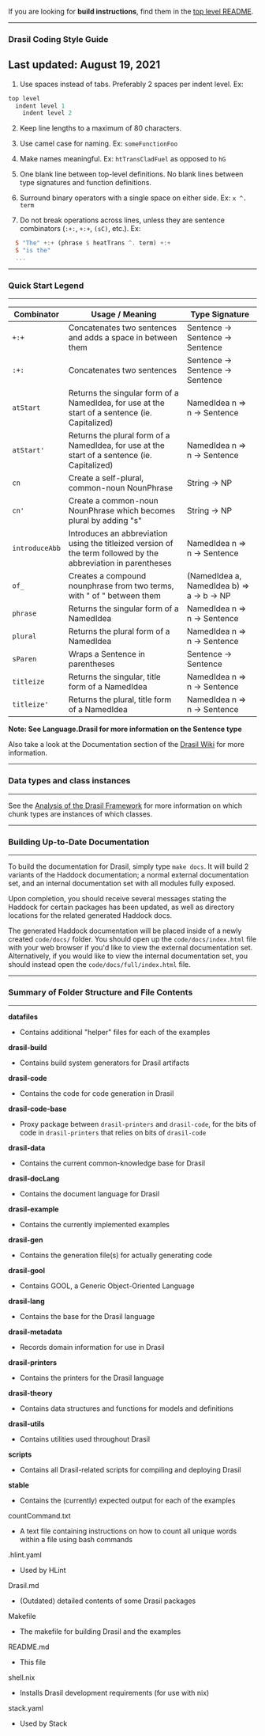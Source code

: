 If you are looking for **build instructions**, find them in the [top level README](https://github.com/JacquesCarette/Drasil).

--------------------------------------------------
### Drasil Coding Style Guide
Last updated: August 19, 2021
--------------------------------------------------

1. Use spaces instead of tabs. Preferably 2 spaces per indent level. Ex:

```Haskell
top level
  indent level 1
    indent level 2
```
2. Keep line lengths to a maximum of 80 characters.

3. Use camel case for naming. Ex: `someFunctionFoo`

4. Make names meaningful. Ex: `htTransCladFuel` as opposed to `hG`

5. One blank line between top-level definitions. No blank lines between type signatures and function definitions.

6. Surround binary operators with a single space on either side. Ex: `x ^. term`

7. Do not break operations across lines, unless they are sentence combinators (`:+:`, `+:+`, `(sC)`, etc.). Ex: 

```Haskell
  S "The" +:+ (phrase $ heatTrans ^. term) +:+ 
  S "is the"
  ...
```

-------------------------------------------------
### Quick Start Legend
-------------------------------------------------

| Combinator | Usage / Meaning | Type Signature |
|------------|-----------------|----------------|
| `+:+` | Concatenates two sentences and adds a space in between them | Sentence -> Sentence -> Sentence |
| `:+:` | Concatenates two sentences | Sentence -> Sentence -> Sentence |
| `atStart` | Returns the singular form of a NamedIdea, for use at the start of a sentence (ie. Capitalized) | NamedIdea n => n -> Sentence |
| `atStart'` | Returns the plural form of a NamedIdea, for use at the start of a sentence (ie. Capitalized) | NamedIdea n => n -> Sentence |
| `cn` | Create a self-plural, common-noun NounPhrase | String -> NP |
| `cn'` | Create a common-noun NounPhrase which becomes plural by adding "s" | String -> NP |
| `introduceAbb` | Introduces an abbreviation using the titleized version of the term followed by the abbreviation in parentheses | NamedIdea n => n -> Sentence |
| `of_` | Creates a compound nounphrase from two terms, with " of " between them | (NamedIdea a, NamedIdea b) => a -> b -> NP |
| `phrase` | Returns the singular form of a NamedIdea | NamedIdea n => n -> Sentence |
| `plural` | Returns the plural form of a NamedIdea | NamedIdea n => n -> Sentence |
| `sParen` | Wraps a Sentence in parentheses | Sentence -> Sentence |
| `titleize` | Returns the singular, title form of a NamedIdea | NamedIdea n => n -> Sentence |
| `titleize'` | Returns the plural, title form of a NamedIdea | NamedIdea n => n -> Sentence |

**Note: See Language.Drasil for more information on the Sentence type**

Also take a look at the Documentation section of the [Drasil Wiki](https://github.com/JacquesCarette/Drasil/wiki) for more information.

-------------------------------------------------
### Data types and class instances
-------------------------------------------------

See the 
[Analysis of the Drasil Framework](https://jacquescarette.github.io/Drasil/#Sec:Analysis) for more information on which chunk types are instances of which classes.

-------------------------------------------------
### Building Up-to-Date Documentation
-------------------------------------------------

To build the documentation for Drasil, simply type `make docs`.
It will build 2 variants of the Haddock documentation; a normal external 
documentation set, and an internal documentation set with all modules fully exposed.

Upon completion, you should receive several messages stating the Haddock for certain
packages has been updated, as well as directory locations for the related generated Haddock docs.

The generated Haddock documentation will be placed inside of a newly created `code/docs/` folder.
You should open up the `code/docs/index.html` file with your web browser if you'd like to view 
the external documentation set. Alternatively, if you would like to view the internal documentation set,
you should instead open the `code/docs/full/index.html` file.

--------------------------------------------------
### Summary of Folder Structure and File Contents
--------------------------------------------------

**datafiles**
  - Contains additional "helper" files for each of the examples

**drasil-build**
  - Contains build system generators for Drasil artifacts

**drasil-code**
  - Contains the code for code generation in Drasil

**drasil-code-base**
  - Proxy package between `drasil-printers` and `drasil-code`, for the bits of code in `drasil-printers` that relies on bits of `drasil-code`

**drasil-data**
  - Contains the current common-knowledge base for Drasil

**drasil-docLang**
  - Contains the document language for Drasil
  
**drasil-example**
  - Contains the currently implemented examples

**drasil-gen**
  - Contains the generation file(s) for actually generating code

**drasil-gool**
  - Contains GOOL, a Generic Object-Oriented Language
  
**drasil-lang**
  - Contains the base for the Drasil language

**drasil-metadata**
  - Records domain information for use in Drasil

**drasil-printers**
  - Contains the printers for the Drasil language

**drasil-theory**
  - Contains data structures and functions for models and definitions

**drasil-utils**
  - Contains utilities used throughout Drasil

**scripts**
  - Contains all Drasil-related scripts for compiling and deploying Drasil
  
**stable**
  - Contains the (currently) expected output for each of the examples

countCommand.txt
  - A text file containing instructions on how to count all unique words 
  within a file using bash commands

.hlint.yaml
  - Used by HLint

Drasil.md
  - (Outdated) detailed contents of some Drasil packages

Makefile
  - The makefile for building Drasil and the examples

README.md
  - This file

shell.nix
  - Installs Drasil development requirements (for use with nix)
  
stack.yaml
  - Used by Stack
